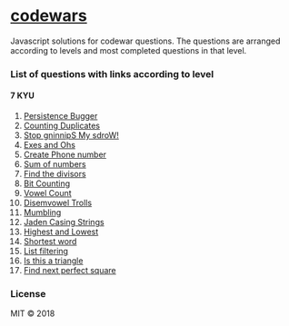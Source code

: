 # [codewars](https://github.com/neeleshroy/codewars)
Javascript solutions for codewar questions. The questions are arranged according to levels and most completed questions in that level.

### List of questions with links according to level

#### 7 KYU

1. [Persistence Bugger](https://www.codewars.com/kata/55bf01e5a717a0d57e0000ec)
2. [Counting Duplicates](https://www.codewars.com/kata/54bf1c2cd5b56cc47f0007a1)
3. [Stop gninnipS My sdroW!](https://www.codewars.com/kata/5264d2b162488dc400000001)
4. [Exes and Ohs](http://www.codewars.com/kata/55908aad6620c066bc00002a)
5. [Create Phone number](http://www.codewars.com/kata/525f50e3b73515a6db000b83)
6. [Sum of numbers](http://www.codewars.com/kata/55f2b110f61eb01779000053)
7. [Find the divisors](http://www.codewars.com/kata/544aed4c4a30184e960010f4)
8. [Bit Counting](http://www.codewars.com/kata/526571aae218b8ee490006f4)
9. [Vowel Count](https://www.codewars.com/kata/vowel-count/)
10. [Disemvowel Trolls](https://www.codewars.com/kata/52fba66badcd10859f00097e)
11. [Mumbling](https://www.codewars.com/kata/5667e8f4e3f572a8f2000039)
12. [Jaden Casing Strings](https://www.codewars.com/kata/5390bac347d09b7da40006f6)
13. [Highest and Lowest](https://www.codewars.com/kata/highest-and-lowest)
14. [Shortest word](https://www.codewars.com/kata/57cebe1dc6fdc20c57000ac9)
15. [List filtering](https://www.codewars.com/kata/list-filtering/)
16. [Is this a triangle](https://www.codewars.com/kata/56606694ec01347ce800001b/)
17. [Find next perfect square](https://www.codewars.com/kata/56269eb78ad2e4ced1000013)

### License

MIT © 2018 
